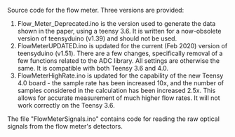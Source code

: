 Source code for the flow meter. Three versions are provided:
1) Flow_Meter_Deprecated.ino is the version used to generate the data shown in the paper, using a teensy 3.6. It is written for a now-obsolete version of teensyduino (v1.39) and should not be used.
2) FlowMeterUPDATED.ino is updated for the current (Feb 2020) version of teensyduino (v1.51). There are a few changes, specifically removal of a few functions related to the ADC library. All settings are otherwise the same. It is compatible with both Teensy 3.6 and 4.0.
3) FlowMeterHighRate.ino is updated for the capability of the new Teensy 4.0 board - the sample rate has been increased 10x, and the number of samples considered in the calculation has been increased 2.5x. This allows for accurate measurement of much higher flow rates. It will not work correctly on the Teensy 3.6.


The file "FlowMeterSignals.ino" contains code for reading the raw optical signals from the flow meter's detectors. 
